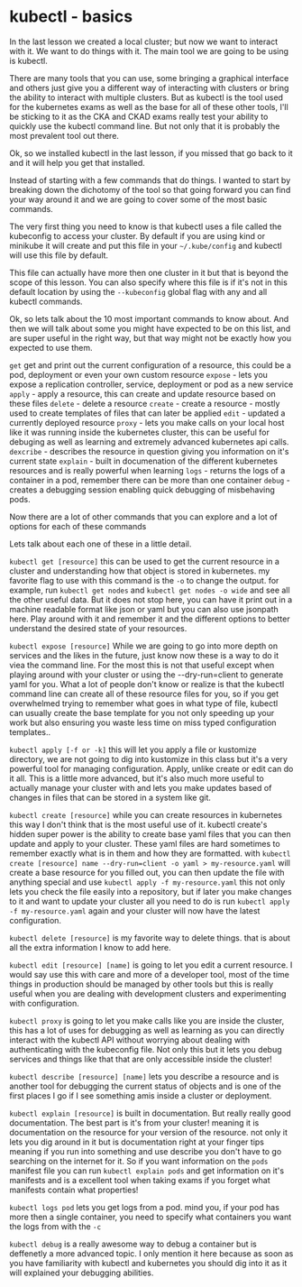 # kubectl - basics
In the last lesson we created a local cluster; but now we want to interact with it. We want to do things with it. The main tool we are going to be using is kubectl. 

There are many tools that you can use, some bringing a graphical interface and others just give you a different way of interacting with clusters or bring the ability to interact with multiple clusters. But as kubectl is the tool used for the kubernetes exams as well as the base for all of these other tools, I'll be sticking to it as the CKA and CKAD exams really test your ability to quickly use the kubectl command line. But not only that it is probably the most prevalent tool out there.

Ok, so we installed kubectl in the last lesson, if you missed that go back to it and it will help you get that installed.

Instead of starting with a few commands that do things. I wanted to start by breaking down the dichotomy of the tool so that going forward you can find your way around it and we are going to cover some of the most basic commands.

The very first thing you need to know is that kubectl uses a file called the kubeconfig to access your cluster. By default if you are using kind or minikube it will create and put this file in your `~/.kube/config` and kubectl will use this file by default.

This file can actually have more then one cluster in it but that is beyond the scope of this lesson. You can also specify where this file is if it's not in this default location by using the `--kubeconfig` global flag with any and all kubectl commands.

Ok, so lets talk about the 10 most important commands to know about. And then we will talk about some you might have expected to be on this list, and are super useful in the right way, but that way might not be exactly how you expected to use them.

`get` get and print out the current configuration of a resource, this could be a pod, deployment or even your own custom resource
`expose` - lets you expose a replication controller, service, deployment or pod as a new service
`apply` - apply a resource, this can create and update resource based on these files
`delete` - delete a resource
`create` - create a resource - mostly used to create templates of files that can later be applied
`edit` - updated a currently deployed resource
`proxy` - lets you make calls on your local host like it was running inside the kubernetes cluster, this can be useful for debuging as well as learning and extremely advanced kubernetes api calls.
`dexcribe` - describes the resource in question giving you information on it's current state
`explain` - built in documenation of the different kubernetes resources and is really powerful when learning
`logs` - returns the logs of a container in a pod, remember there can be more than one container
`debug` - creates a debugging session enabling quick debugging of misbehaving pods.

Now there are a lot of other commands that you can explore and a lot of options for each of these commands

Lets talk about each one of these in a little detail.

`kubectl get [resource]` this can be used to get the current resource in a cluster and understanding how that object is stored in kubernetes. my favorite flag to use with this command is the `-o` to change the output. for example, run `kubectl get nodes` and `kubectl get nodes -o wide` and see all the other useful data. But it does not stop here, you can have it print out in a machine readable format like json or yaml but you can also use jsonpath here. Play around with it and remember it and the different options to better understand the desired state of your resources.

`kubectl expose [resource]` While we are going to go into more depth on services and the likes in the future, just know now these is a way to do it viea the command line. For the most this is not that useful except when playing around with your cluster or using the --dry-run=client to generate yaml for you. What a lot of people don't know or realize is that the kubectl command line can create all of these resource files for you, so if you get overwhelmed trying to remember what goes in what type of file, kubectl can usually create the base template for you not only speeding up your work but also ensuring you waste less time on miss typed configuration templates..

`kubectl apply [-f or -k]` this will let you apply a file or kustomize directory, we are not going to dig into kustomize in this class but it's a very powerful tool for managing configuration. Apply, unlike create or edit can do it all. This is a little more advanced, but it's also much more useful to actually manage your cluster with and lets you make updates based of changes in files that can be stored in a system like git.

`kubectl create [resource]` while you can create resources in kubernetes this way I don't think that is the most useful use of it. kubectl create's hidden super power is the ability to create base yaml files that you can then update and apply to your cluster. These yaml files are hard sometimes to remember exactly what is in them and how they are formatted. with `kubectl create [resource] name --dry-run=client -o yaml > my-resource.yaml` will create a base resource for you filled out, you can then update the file with anything special and use `kubectl apply -f my-resource.yaml` this not only lets you check the file easily into a repository, but if later you make changes to it and want to update your cluster all you need to do is run `kubectl apply -f my-resource.yaml` again and your cluster will now have the latest configuration.

`kubectl delete [resource]` is my favorite way to delete things. that is about all the extra information I know to add here.

`kubectl edit [resource] [name]` is going to let you edit a current resource. I would say use this with care and more of a developer tool, most of the time things in production should be managed by other tools but this is really useful when you are dealing with development clusters and experimenting with configuration.

`kubectl proxy` is going to let you make calls like you are inside the cluster, this has a lot of uses for debugging as well as learning as you can directly interact with the kubectl API without worrying about dealing with authenticating with the kubeconfig file. Not only this but it lets you debug services and things like that that are only accessible inside the cluster!

`kubectl describe [resource] [name]` lets you describe a resource and is another tool for debugging the current status of objects and is one of the first places I go if I see something amis inside a cluster or deployment. 

`kubectl explain [resource]` is built in documentation. But really really good documentation. The best part is it's from your cluster! meaning it is documentation on the resource for your version of the resource. not only it lets you dig around in it but is documentation right at your finger tips meaning if you run into something and use describe you don't have to go searching on the internet for it. So if you want information on the `pods` manifest file you can run `kubectl explain pods` and get information on it's manifests and is a excellent tool when taking exams if you forget what manifests contain what properties!

`kubectl logs pod` lets you get logs from a pod. mind you, if your pod has more then a single container, you need to specify what containers you want the logs from with the `-c`

`kubectl debug` is a really awesome way to debug a container but is deffenetly a more advanced topic. I only mention it here because as soon as you have familiarity with kubectl and kubernetes you should dig into it as it will explained your debugging abilities.

